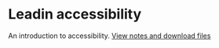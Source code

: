 # Leadin accessibility
An introduction to accessibility.
[View notes and download files](http://benjystanton.github.io/leadin-accessibility/)
